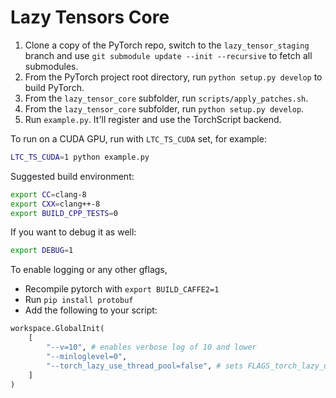 # Lazy Tensors Core

1. Clone a copy of the PyTorch repo, switch to the `lazy_tensor_staging` branch and use `git submodule update --init --recursive` to fetch all submodules.
1. From the PyTorch project root directory, run `python setup.py develop` to build PyTorch.
1. From the `lazy_tensor_core` subfolder, run `scripts/apply_patches.sh`.
1. From the `lazy_tensor_core` subfolder, run `python setup.py develop`.
1. Run `example.py`. It'll register and use the TorchScript backend.

To run on a CUDA GPU, run with `LTC_TS_CUDA` set, for example:

```bash
LTC_TS_CUDA=1 python example.py
```

Suggested build environment:

```bash
export CC=clang-8
export CXX=clang++-8
export BUILD_CPP_TESTS=0
```

If you want to debug it as well:

```bash
export DEBUG=1
```

To enable logging or any other gflags,

* Recompile pytorch with `export BUILD_CAFFE2=1`
* Run `pip install protobuf`
* Add the following to your script:

```python
workspace.GlobalInit(
    [
        "--v=10", # enables verbose log of 10 and lower
        "--minloglevel=0",
        "--torch_lazy_use_thread_pool=false", # sets FLAGS_torch_lazy_use_thread_pool
    ]
)
```
